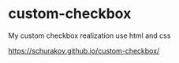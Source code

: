 # custom-checkbox
My custom checkbox realization use html and css

https://schurakov.github.io/custom-checkbox/
